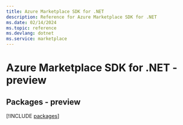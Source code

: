 ```yaml
---
title: Azure Marketplace SDK for .NET
description: Reference for Azure Marketplace SDK for .NET
ms.date: 02/14/2024
ms.topic: reference
ms.devlang: dotnet
ms.service: marketplace
---
```

# Azure Marketplace SDK for .NET - preview
## Packages - preview
[!INCLUDE [packages](marketplace-index.md)]